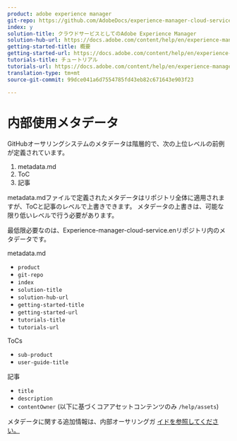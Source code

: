 ```yaml
---
product: adobe experience manager
git-repo: https://github.com/AdobeDocs/experience-manager-cloud-service.en
index: y
solution-title: クラウドサービスとしてのAdobe Experience Manager
solution-hub-url: https://docs.adobe.com/content/help/en/experience-manager-cloud-service/landing/home.html
getting-started-title: 概要
getting-started-url: https://docs.adobe.com/content/help/en/experience-manager-cloud-service/overview/home.html
tutorials-title: チュートリアル
tutorials-url: https://docs.adobe.com/content/help/en/experience-manager-learn/cloud-service/overview.html
translation-type: tm+mt
source-git-commit: 99dce041a6d7554785fd43eb82c671643e903f23

---
```



# 内部使用メタデータ

GitHubオーサリングシステムのメタデータは階層的で、次の上位レベルの前例が定義されています。

1. metadata.md
1. ToC
1. 記事

metadata.mdファイルで定義されたメタデータはリポジトリ全体に適用されますが、ToCと記事のレベルで上書きできます。 メタデータの上書きは、可能な限り低いレベルで行う必要があります。

最低限必要なのは、Experience-manager-cloud-service.enリポジトリ内のメタデータです。

metadata.md

* `product`
* `git-repo`
* `index`
* `solution-title`
* `solution-hub-url`
* `getting-started-title`
* `getting-started-url`
* `tutorials-title`
* `tutorials-url`

ToCs

* `sub-product`
* `user-guide-title`

記事

* `title`
* `description`
* `contentOwner` (以下に基づくコアアセットコンテンツのみ `/help/assets`)

メタデータに関する追加情報は、内部オーサリングガ [イドを参照してください。](https://docs.adobe.com/help/en/collaborative-doc-instructions/collaboration-guide/markdown/metadata.html#solution-metadata)